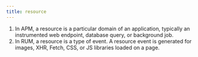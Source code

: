 ```yaml
---
title: resource
---
```

1. In APM, a resource is a particular domain of an application, typically an instrumented web endpoint, database query, or background job.
2. In RUM, a resource is a type of event. A resource event is generated for images, XHR, Fetch, CSS, or JS libraries loaded on a page.